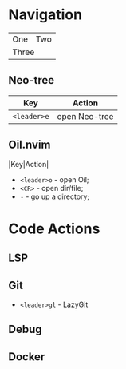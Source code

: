 Navigation
==========

<table>
  <tr>
    <td>One</td>
    <td>Two</td>
  </tr>
  <tr>
    <td colspan="2">Three</td>
  </tr>
</table>

Neo-tree
--------

|Key          |Action       |
|-------------|-------------|
|``<leader>e``|open Neo-tree|


Oil.nvim
--------

|Key|Action|
* ``<leader>o`` - open Oil;
* ``<CR>`` - open dir/file;
* ``-`` - go up a directory;       

Code Actions
============

LSP
---

Git
---

* ``<leader>gl`` - LazyGit

Debug
-----

Docker
------
